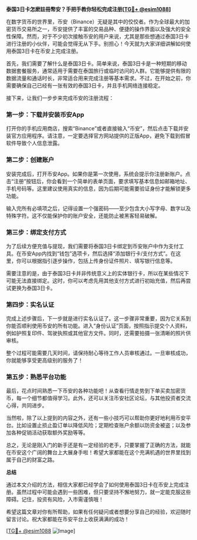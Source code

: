 **泰国3日卡怎麽註冊幣安？手把手教你轻松完成注册[[TG💪+ @esim1088](https://t.me/s/esim1088)]**

在数字货币的世界里，币安（Binance）无疑是其中的佼佼者。作为全球最大的加密货币交易所之一，币安提供了丰富的交易品种、便捷的操作界面以及强大的安全性保障。然而，对于不少初次接触币安的用户来说，尤其是那些想通过泰国3日卡进行注册的小伙伴，可能会觉得无从下手。别担心！今天就为大家详细讲解如何使用泰国3日卡在币安上完成注册。

首先，我们需要了解什么是泰国3日卡。简单来说，泰国3日卡是一种短期的移动数据套餐服务，通常适用于需要在泰国旅行或临时访问的人群。它能够提供有限的数据流量和通话时长，非常适合用来完成注册等基本需求。不过，在开始之前，你需要确保自己已经有一张有效的泰国3日卡，并且手机网络连接稳定。

接下来，让我们一步步来完成币安的注册流程：

### 第一步：下载并安装币安App

打开你的手机应用商店，搜索“Binance”或者直接输入“币安”，然后点击下载并安装官方应用程序。请注意，一定要选择官方网站提供的正版App，避免下载到假冒软件导致个人信息泄露。

### 第二步：创建账户

安装完成后，打开币安App。如果你是第一次使用，系统会提示你注册新账户。点击“注册”按钮后，你会看到一个简单的表单页面，要求填写基本信息如邮箱地址、手机号码等。这里建议使用真实的信息，因为后期可能需要验证身份才能解锁更多功能。

输入完所有必填项之后，记得设置一个强密码——至少包含大小写字母、数字以及特殊字符。这不仅能保护你的账户安全，还能防止被黑客轻易破解。

### 第三步：绑定支付方式

为了后续方便充值与提现，我们需要将泰国3日卡绑定到币安账户中作为支付工具。在币安App内找到“钱包”选项卡，然后选择“添加银行卡/支付方式”。在这里，你可以根据指引逐步操作，包括上传身份证件照片、填写银行信息等。

需要注意的是，由于泰国3日卡并非传统意义上的实体银行卡，所以在某些情况下可能无法直接绑定。这时，你可以考虑先用其他支付方式进行初始充值，然后再尝试更换为泰国3日卡。

### 第四步：实名认证

完成上述步骤后，下一步就是进行实名认证了。这一步骤非常重要，因为它关系到你能否顺利使用币安的所有功能。进入“身份认证”页面，按照指示提交个人资料，例如护照复印件、驾驶执照或其他官方文件。同时，还需要拍摄一张清晰的照片供审核。

整个过程可能需要几天时间，请保持耐心等待工作人员审核通过。一旦审核成功，你就能够享受更高级别的服务了！

### 第五步：熟悉平台功能

最后，花点时间熟悉一下币安的各种功能吧！从查看行情走势到下单买卖加密货币，每一个细节都值得学习。此外，还可以关注币安社区论坛，与其他投资者交流心得，共同进步。

当然啦，除了以上提到的内容之外，还有一些小技巧可以帮助你更好地利用币安平台。比如设置止损止盈订单以降低风险；定期检查账户余额以防资金被盗；以及参加各种促销活动获取额外奖励等等。

总之，无论是刚入门的新手还是有一定经验的老手，只要掌握了正确的方法，就能在币安这个广阔的舞台上大展身手啦！希望大家都能在这个充满机遇的世界里找到属于自己的财富之路。

**总结**

通过本文介绍的方法，相信大家都已经学会了如何使用泰国3日卡在币安上完成注册。虽然过程中可能会遇到一些困难，但只要坚持不懈地努力，就一定能克服这些障碍。记住，投资有风险，入市需谨慎哦！

希望这篇文章对你有所帮助，如果有任何疑问或者想要分享自己的经验，欢迎随时留言讨论。祝大家都能在币安平台上收获满满的成功！

[[TG💪+ @esim1088](https://t.me/s/esim1088) ![Image](https://i.postimg.cc/4NQfJmqS/Snipaste-2025-05-13-00-14-12.png)]